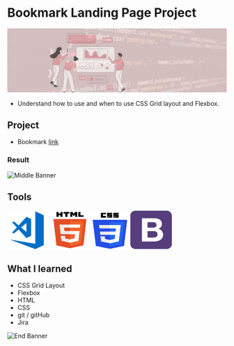 # Bookmark Landing Page Project

![Begin Banner](Documentation/top-1200x350.gif)

* Understand how to use and when to use CSS Grid layout and Flexbox.

## Project
* Bookmark [link]()

### Result
![Middle Banner](Documentation/)



## Tools
<img src= Documentation/vscode.png  height="90" width="100"><img src= Documentation/html.png  height="90" width="90"><img src= Documentation/css.png  height="90" width="90"><img src= Documentation/bootstrap.png  height="90" width="100">

## What I learned
* CSS Grid Layout
* Flexbox
* HTML
* CSS
* git / gitHub
* Jira


![End Banner](Documentation/botton-1200x350.gif)